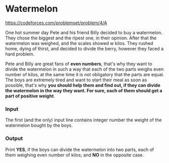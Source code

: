 # Watermelon
https://codeforces.com/problemset/problem/4/A

One hot summer day Pete and his friend Billy decided to buy a  watermelon. They chose the biggest and the ripest one, in their opinion. After that the watermelon was weighed, and the scales showed *w* kilos. They rushed home, dying of thirst, and decided to divide the berry, however they faced a hard problem.

Pete and Billy are great fans of **even numbers**, that's why they want to  divide the watermelon in such a way that each of the two parts weighs  even number of kilos, at the same time it is not obligatory that the  parts are equal. The boys are extremely tired and want to start their  meal as soon as possible, that's why **you should help them and find out,  if they can divide the watermelon in the way they want. For sure, each  of them should get a part of positive weight**.

### Input

The first (and the only) input line contains integer number the weight of the watermelon bought by the boys.

### Output

Print **YES**, if the boys can divide the watermelon into two parts, each of them weighing even number of kilos; and **NO** in the opposite case.
